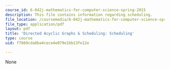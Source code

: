 ```yaml
---
course_id: 6-042j-mathematics-for-computer-science-spring-2015
description: This file contains information regarding scheduling.
file_location: /coursemedia/6-042j-mathematics-for-computer-science-spring-2015/f7669cda8ba4cece4e079e1bb13fe12e_MIT6_042JS15_Scheduling.pdf
file_type: application/pdf
layout: pdf
title: 'Directed Acyclic Graphs & Scheduling: Scheduling'
type: course
uid: f7669cda8ba4cece4e079e1bb13fe12e

---
```

None